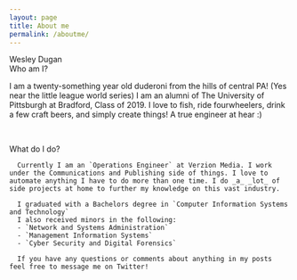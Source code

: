 ```yaml
---
layout: page
title: About me
permalink: /aboutme/
---
```

<div class="man-title">
  Wesley Dugan
</div>
<div class="manual manual-title">
  Who am I?
  </div>
<p>  <div class="manual-content">
      I am a twenty-something year old duderoni from the hills of central PA! (Yes near the little league world series)
      I am an alumni of The University of Pittsburgh at Bradford, Class of 2019.
      I love to fish, ride fourwheelers, drink a few craft beers, and simply create things! A true engineer at hear :)

  </div>
</p>
<p><br /></p>

  <div class="manual manual-title">
  What do I do?
  </div>
<p>  <div class="manual-content">

      Currently I am an `Operations Engineer` at Verzion Media. I work under the Communications and Publishing side of things. I love to automate anything I have to do more than one time. I do _a_ _lot_ of side projects at home to further my knowledge on this vast industry.

      I graduated with a Bachelors degree in `Computer Information Systems and Technology`
      I also received minors in the following:
      - `Network and Systems Administration`
      - `Management Information Systems`
      - `Cyber Security and Digital Forensics`
      
      If you have any questions or comments about anything in my posts feel free to message me on Twitter!
  </div>
</p>
